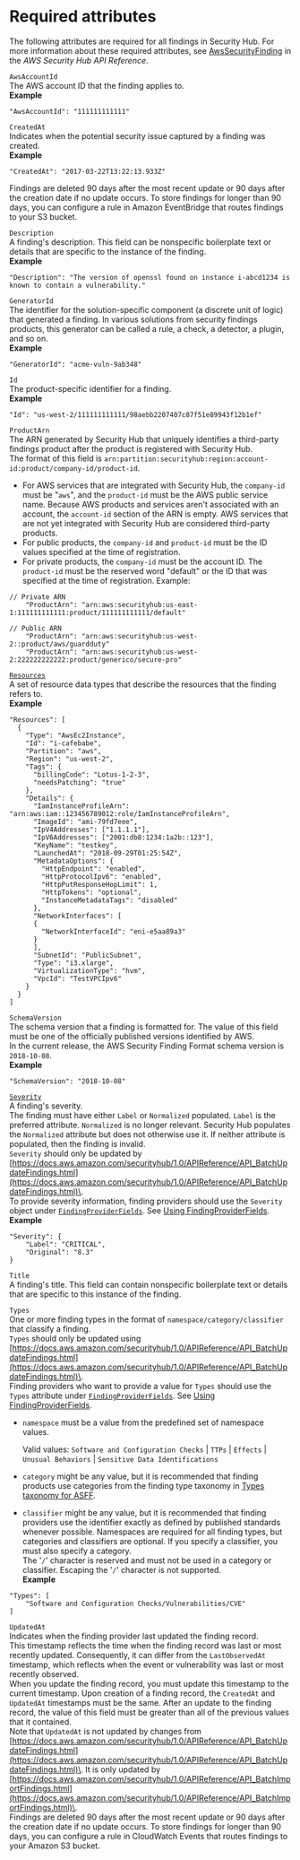 # Required attributes<a name="asff-required-attributes"></a>

The following attributes are required for all findings in Security Hub\. For more information about these required attributes, see [AwsSecurityFinding](https://docs.aws.amazon.com/securityhub/1.0/APIReference/API_AwsSecurityFinding.html) in the *AWS Security Hub API Reference*\.

`AwsAccountId`  
The AWS account ID that the finding applies to\.  
**Example**  

```
"AwsAccountId": "111111111111"
```

`CreatedAt`  
Indicates when the potential security issue captured by a finding was created\.  
**Example**  

```
"CreatedAt": "2017-03-22T13:22:13.933Z"
```
Findings are deleted 90 days after the most recent update or 90 days after the creation date if no update occurs\. To store findings for longer than 90 days, you can configure a rule in Amazon EventBridge that routes findings to your S3 bucket\.

`Description`  
A finding's description\. This field can be nonspecific boilerplate text or details that are specific to the instance of the finding\.  
**Example**  

```
"Description": "The version of openssl found on instance i-abcd1234 is known to contain a vulnerability."
```

`GeneratorId`  
The identifier for the solution\-specific component \(a discrete unit of logic\) that generated a finding\. In various solutions from security findings products, this generator can be called a rule, a check, a detector, a plugin, and so on\.  
**Example**  

```
"GeneratorId": "acme-vuln-9ab348"
```

`Id`  
The product\-specific identifier for a finding\.  
**Example**  

```
"Id": "us-west-2/111111111111/98aebb2207407c87f51e89943f12b1ef"
```

`ProductArn`  
The ARN generated by Security Hub that uniquely identifies a third\-party findings product after the product is registered with Security Hub\.  
The format of this field is `arn:partition:securityhub:region:account-id:product/company-id/product-id`\.  
+ For AWS services that are integrated with Security Hub, the `company-id` must be "`aws`", and the `product-id` must be the AWS public service name\. Because AWS products and services aren't associated with an account, the `account-id` section of the ARN is empty\. AWS services that are not yet integrated with Security Hub are considered third\-party products\.
+ For public products, the `company-id` and `product-id` must be the ID values specified at the time of registration\.
+ For private products, the `company-id` must be the account ID\. The `product-id` must be the reserved word "default" or the ID that was specified at the time of registration\.
Example:  

```
// Private ARN
    "ProductArn": "arn:aws:securityhub:us-east-1:111111111111:product/111111111111/default"

// Public ARN
    "ProductArn": "arn:aws:securityhub:us-west-2::product/aws/guardduty"
    "ProductArn": "arn:aws:securityhub:us-west-2:222222222222:product/generico/secure-pro"
```

[`Resources`](asff-resources.md)  
A set of resource data types that describe the resources that the finding refers to\.  
**Example**  

```
"Resources": [
  {
    "Type": "AwsEc2Instance",
    "Id": "i-cafebabe",
    "Partition": "aws",
    "Region": "us-west-2",
    "Tags": {
      "billingCode": "Lotus-1-2-3",
      "needsPatching": "true"
    },
    "Details": {
      "IamInstanceProfileArn": "arn:aws:iam::123456789012:role/IamInstanceProfileArn",
      "ImageId": "ami-79fd7eee",
      "IpV4Addresses": ["1.1.1.1"],
      "IpV6Addresses": ["2001:db8:1234:1a2b::123"],
      "KeyName": "testkey",
      "LaunchedAt": "2018-09-29T01:25:54Z",
      "MetadataOptions": {
        "HttpEndpoint": "enabled",
        "HttpProtocolIpv6": "enabled",
        "HttpPutResponseHopLimit": 1,
        "HttpTokens": "optional",
        "InstanceMetadataTags": "disabled"
      },
      "NetworkInterfaces": [
      {
        "NetworkInterfaceId": "eni-e5aa89a3"
      }
      ],
      "SubnetId": "PublicSubnet",
      "Type": "i3.xlarge",
      "VirtualizationType": "hvm",
      "VpcId": "TestVPCIpv6"
    }
  }
]
```

`SchemaVersion`  
The schema version that a finding is formatted for\. The value of this field must be one of the officially published versions identified by AWS\.  
In the current release, the AWS Security Finding Format schema version is `2018-10-08`\.   
**Example**  

```
"SchemaVersion": "2018-10-08"
```

[`Severity`](asff-severity.md)  
A finding's severity\.  
The finding must have either `Label` or `Normalized` populated\. `Label` is the preferred attribute\. `Normalized` is no longer relevant\. Security Hub populates the `Normalized` attribute but does not otherwise use it\. If neither attribute is populated, then the finding is invalid\.  
`Severity` should only be updated by [https://docs.aws.amazon.com/securityhub/1.0/APIReference/API_BatchUpdateFindings.html](https://docs.aws.amazon.com/securityhub/1.0/APIReference/API_BatchUpdateFindings.html)\.  
To provide severity information, finding providers should use the `Severity` object under [`FindingProviderFields`](asff-findingproviderfields.md)\. See [Using FindingProviderFields](finding-update-batchimportfindings.md#batchimportfindings-findingproviderfields)\.  
**Example**  

```
"Severity": {
    "Label": "CRITICAL",
    "Original": "8.3"
}
```

`Title`  
A finding's title\. This field can contain nonspecific boilerplate text or details that are specific to this instance of the finding\.

`Types`  
One or more finding types in the format of `namespace/category/classifier` that classify a finding\.  
`Types` should only be updated using [https://docs.aws.amazon.com/securityhub/1.0/APIReference/API_BatchUpdateFindings.html](https://docs.aws.amazon.com/securityhub/1.0/APIReference/API_BatchUpdateFindings.html)\.  
Finding providers who want to provide a value for `Types` should use the `Types` attribute under [`FindingProviderFields`](asff-findingproviderfields.md)\. See [Using FindingProviderFields](finding-update-batchimportfindings.md#batchimportfindings-findingproviderfields)\.  
+ `namespace` must be a value from the predefined set of namespace values\.

  Valid values: `Software and Configuration Checks` \| `TTPs` \| `Effects` \| `Unusual Behaviors` \| `Sensitive Data Identifications`
+ `category` might be any value, but it is recommended that finding products use categories from the finding type taxonomy in [Types taxonomy for ASFF](securityhub-findings-format-type-taxonomy.md)\.
+ `classifier` might be any value, but it is recommended that finding providers use the identifier exactly as defined by published standards whenever possible\.
Namespaces are required for all finding types, but categories and classifiers are optional\. If you specify a classifier, you must also specify a category\.  
The '`/`' character is reserved and must not be used in a category or classifier\. Escaping the '`/`' character is not supported\.  
**Example**  

```
"Types": [
    "Software and Configuration Checks/Vulnerabilities/CVE"
]
```

`UpdatedAt`  
Indicates when the finding provider last updated the finding record\.  
This timestamp reflects the time when the finding record was last or most recently updated\. Consequently, it can differ from the `LastObservedAt` timestamp, which reflects when the event or vulnerability was last or most recently observed\.  
When you update the finding record, you must update this timestamp to the current timestamp\. Upon creation of a finding record, the `CreatedAt` and `UpdatedAt` timestamps must be the same\. After an update to the finding record, the value of this field must be greater than all of the previous values that it contained\.  
Note that `UpdatedAt` is not updated by changes from [https://docs.aws.amazon.com/securityhub/1.0/APIReference/API_BatchUpdateFindings.html](https://docs.aws.amazon.com/securityhub/1.0/APIReference/API_BatchUpdateFindings.html)\. It is only updated by [https://docs.aws.amazon.com/securityhub/1.0/APIReference/API_BatchImportFindings.html](https://docs.aws.amazon.com/securityhub/1.0/APIReference/API_BatchImportFindings.html)\.  
Findings are deleted 90 days after the most recent update or 90 days after the creation date if no update occurs\. To store findings for longer than 90 days, you can configure a rule in CloudWatch Events that routes findings to your Amazon S3 bucket\.